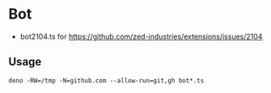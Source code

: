 # Bot

- bot2104.ts for https://github.com/zed-industries/extensions/issues/2104

## Usage

```
deno -RW=/tmp -N=github.com --allow-run=git,gh bot*.ts
```
